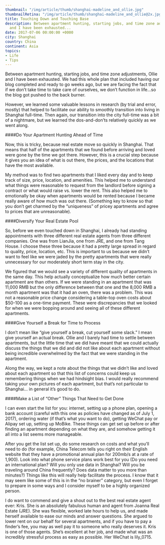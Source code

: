 ```yaml
---
thumbnail: "/img/article/thumb/shanghai-madeline_and_ollie.jpg"
thumbnailRetina: "/img/article/thumb/shanghai-madeline_and_ollie@2x.jpg"
title: Touching Down and Touching Base
description: Between apartment hunting, starting jobs, and time zone adjustments, Ollie
  and I have been exhausted...
date: 2017-07-06 00:00:00 +0000
city: Shanghai
country: China
continent: Asia
topics:
- Life
- Tips
---
```

Between apartment hunting, starting jobs, and time zone adjustments, Ollie and I have been exhausted. We had this whole plan that included having our blog completed and ready to go weeks ago, but we are facing the fact that if we don’t take time to take care of ourselves, we don’t function in life...so the blog got pushed to the back burner. 

However, we learned some valuable lessons in research (by trial and error, mostly) that helped to facilitate our ability to smoothly transition into living in Shanghai full-time. Then again, our transition into the city full-time was a bit of a nightmare, but we learned the dos-and-don’ts relatively quickly as we went along. 

####Do Your Apartment Hunting Ahead of Time

Now, this is tricky, because real estate move so quickly in Shanghai. That means that half of the apartments that we found before arriving and loved were gone by the time we got there. However, this is a crucial step because it gives you an idea of what is out there, the prices, and the locations that have the most available. 

My method was to find two apartments that I liked every day and to keep track of size, price, location, and amenities. This helped me to understand what things were reasonable to request from the landlord before signing a contract or what would raise vs. lower the rent. This also helped me to emotionally be okay when apartments would be rented because I became really aware of how much was out there. (Something key to know so that you don’t get charmed by the “uniqueness” of pricey apartments and agree to prices that are unreasonable). 

####Diversify Your Real Estate Pool

So, before we even touched down in Shanghai, I already had standing appointments with three different real estate agents from three different companies. One was from LianJia, one from JRE, and one from Tang House. I choose these three because it had a pretty large spread in regard to quality, price, location, etc. This is important to us because we didn’t want to feel like we were jaded by the pretty apartments that were really unnecessary for our moderately short term stay in the city. 

We figured that we would see a variety of different quality of apartments in the same day. This help actually conceptualize how much better certain apartment are than others. If we were standing in an apartment that was 11,000 RMB but the only difference between that one and the 8,000 RMB a month apartment was that it had an oven, there was a problem. This was not a reasonable price change considering a table-top oven costs about $50-100 as a one-time payment. These were discrepancies that we looked for when we were bopping around and seeing all of these different apartments. 

####Give Yourself a Break for Time to Process

I don’t mean like “give yourself a break, cut yourself some slack.” I mean give yourself an actual break. Ollie and I barely had time to settle between apartments, but the little time that we did have meant that we could actually discuss the things that we did and did not like about each apartment without being incredible overwhelmed by the fact that we were standing in the apartment. 

Along the way, we kept a note about the things that we didn’t like and loved about each apartment so that this list of concerns could keep us remembering things when we had hindsight bias. I would really recommend taking your own pictures of each apartment, but that’s not particular to Shanghai… in general it’s good to do. 


####Make a List of “Other” Things That Need to Get Done

I can even start the list for you: internet, setting up a phone plan, opening a bank account (careful with this one as policies have changed as of July 1, 2017), ordering water (if that’s what you want to do), getting WeChat pay or Alipay set up, setting up MoBike. These things can get set up before or after finding an apartment depending on what they are, and somehow getting it all into a list seems more manageable. 

After you get the list set up, do some research on costs and what you’ll need to do (for example, China Telecom tells you right on their English website that they have a promotional annual plan for 200mb/s at a rate of 1,900). Look into what phone service plans work best for you (Do you need an international plan? Will you only use data in Shanghai? Will you be traveling around China frequently? Does data matter to you more than minutes?) Things like this will really help facilitate the process. I know that it may seem like some of this is in the “no brainer” category, but even I forget to prepare in some ways and I consider myself to be a highly organized person.


I do want to commend and give a shout out to the best real estate agent ever: Kris. She is an absolutely fabulous human and agent from Joanna Real Estate (JRE). She was flexible, worked late hours to help us, and made herself available to ease our minds and answer questions. She argued to lower rent on our behalf for several apartments, and if you have to pay a finder’s fee, you may as well pay it to someone who really deserves it. Kris is one of those agents. She’s excellent at her job, and made what was an incredibly stressful process as easy as possible. Her WeChat is lily_0715. 